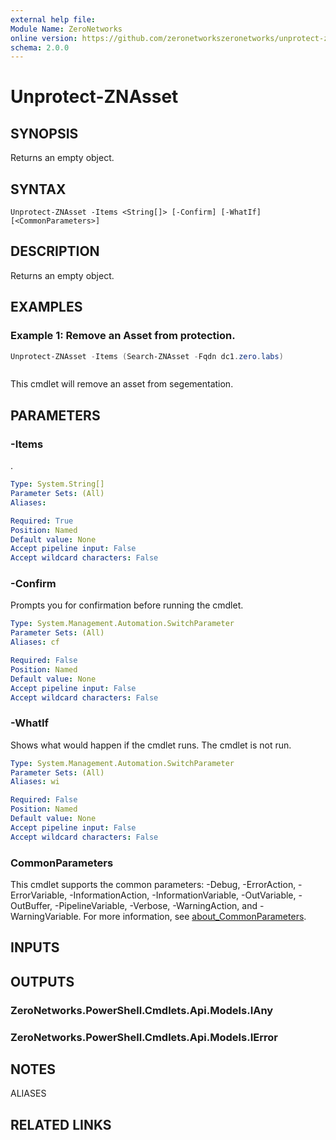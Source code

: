 ```yaml
---
external help file:
Module Name: ZeroNetworks
online version: https://github.com/zeronetworkszeronetworks/unprotect-znasset
schema: 2.0.0
---
```


# Unprotect-ZNAsset

## SYNOPSIS
Returns an empty object.

## SYNTAX

```
Unprotect-ZNAsset -Items <String[]> [-Confirm] [-WhatIf] [<CommonParameters>]
```

## DESCRIPTION
Returns an empty object.

## EXAMPLES

### Example 1: Remove an Asset from protection.
```powershell
Unprotect-ZNAsset -Items (Search-ZNAsset -Fqdn dc1.zero.labs)
```

```output

```

This cmdlet will remove an asset from segementation.

## PARAMETERS

### -Items
.

```yaml
Type: System.String[]
Parameter Sets: (All)
Aliases:

Required: True
Position: Named
Default value: None
Accept pipeline input: False
Accept wildcard characters: False
```

### -Confirm
Prompts you for confirmation before running the cmdlet.

```yaml
Type: System.Management.Automation.SwitchParameter
Parameter Sets: (All)
Aliases: cf

Required: False
Position: Named
Default value: None
Accept pipeline input: False
Accept wildcard characters: False
```

### -WhatIf
Shows what would happen if the cmdlet runs.
The cmdlet is not run.

```yaml
Type: System.Management.Automation.SwitchParameter
Parameter Sets: (All)
Aliases: wi

Required: False
Position: Named
Default value: None
Accept pipeline input: False
Accept wildcard characters: False
```

### CommonParameters
This cmdlet supports the common parameters: -Debug, -ErrorAction, -ErrorVariable, -InformationAction, -InformationVariable, -OutVariable, -OutBuffer, -PipelineVariable, -Verbose, -WarningAction, and -WarningVariable. For more information, see [about_CommonParameters](http://go.microsoft.com/fwlink/?LinkID=113216).

## INPUTS

## OUTPUTS

### ZeroNetworks.PowerShell.Cmdlets.Api.Models.IAny

### ZeroNetworks.PowerShell.Cmdlets.Api.Models.IError

## NOTES

ALIASES

## RELATED LINKS

